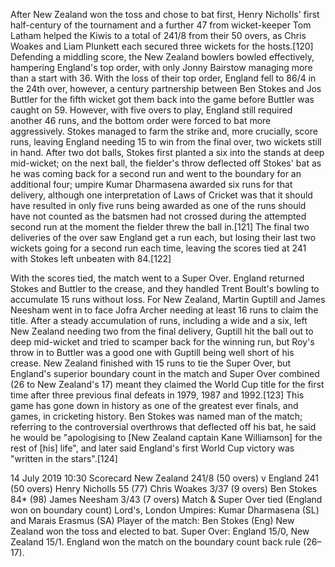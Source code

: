 After New Zealand won the toss and chose to bat first, Henry Nicholls' first half-century of the tournament and a further 47 from wicket-keeper Tom Latham helped the Kiwis to a total of 241/8 from their 50 overs, as Chris Woakes and Liam Plunkett each secured three wickets for the hosts.[120] Defending a middling score, the New Zealand bowlers bowled effectively, hampering England's top order, with only Jonny Bairstow managing more than a start with 36. With the loss of their top order, England fell to 86/4 in the 24th over, however, a century partnership between Ben Stokes and Jos Buttler for the fifth wicket got them back into the game before Buttler was caught on 59. However, with five overs to play, England still required another 46 runs, and the bottom order were forced to bat more aggressively. Stokes managed to farm the strike and, more crucially, score runs, leaving England needing 15 to win from the final over, two wickets still in hand. After two dot balls, Stokes first planted a six into the stands at deep mid-wicket; on the next ball, the fielder's throw deflected off Stokes' bat as he was coming back for a second run and went to the boundary for an additional four; umpire Kumar Dharmasena awarded six runs for that delivery, although one interpretation of Laws of Cricket was that it should have resulted in only five runs being awarded as one of the runs should have not counted as the batsmen had not crossed during the attempted second run at the moment the fielder threw the ball in.[121] The final two deliveries of the over saw England get a run each, but losing their last two wickets going for a second run each time, leaving the scores tied at 241 with Stokes left unbeaten with 84.[122]

With the scores tied, the match went to a Super Over. England returned Stokes and Buttler to the crease, and they handled Trent Boult's bowling to accumulate 15 runs without loss. For New Zealand, Martin Guptill and James Neesham went in to face Jofra Archer needing at least 16 runs to claim the title. After a steady accumulation of runs, including a wide and a six, left New Zealand needing two from the final delivery, Guptill hit the ball out to deep mid-wicket and tried to scamper back for the winning run, but Roy's throw in to Buttler was a good one with Guptill being well short of his crease. New Zealand finished with 15 runs to tie the Super Over, but England's superior boundary count in the match and Super Over combined (26 to New Zealand's 17) meant they claimed the World Cup title for the first time after three previous final defeats in 1979, 1987 and 1992.[123] This game has gone down in history as one of the greatest ever finals, and games, in cricketing history. Ben Stokes was named man of the match; referring to the controversial overthrows that deflected off his bat, he said he would be "apologising to [New Zealand captain Kane Williamson] for the rest of [his] life", and later said England's first World Cup victory was "written in the stars".[124]

14 July 2019
10:30
Scorecard
New Zealand 
241/8 (50 overs)
v
 England
241 (50 overs)
Henry Nicholls 55 (77)
Chris Woakes 3/37 (9 overs)
Ben Stokes 84* (98)
James Neesham 3/43 (7 overs)
Match & Super Over tied (England won on boundary count)
Lord's, London
Umpires: Kumar Dharmasena (SL) and Marais Erasmus (SA)
Player of the match: Ben Stokes (Eng)
New Zealand won the toss and elected to bat.
Super Over: England 15/0, New Zealand 15/1.
England won the match on the boundary count back rule (26–17).
